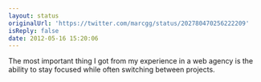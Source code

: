 ```yaml
---
layout: status
originalUrl: 'https://twitter.com/marcgg/status/202780470256222209'
isReply: false
date: 2012-05-16 15:20:06
---
```


The most important thing I got from my experience in a web agency is the ability to stay focused while often switching between projects.
